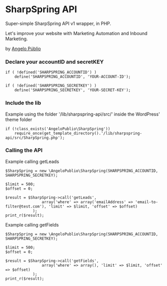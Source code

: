 # SharpSpring API
Super-simple SharpSpring API v1 wrapper, in PHP.

Let's improve your website with Marketing Automation and Inbound Marketing.

by [Angelo Públio](https://angelopublio.com)



### Declare your accountID and secretKEY

```
if ( !defined('SHARPSPRING_ACCOUNTID') )
	define('SHARPSPRING_ACCOUNTID', 'YOUR-ACCOUNT-ID');
		
if ( !defined('SHARPSPRING_SECRETKEY') )
	define('SHARPSPRING_SECRETKEY', 'YOUR-SECRET-KEY');

```

### Include the lib

Example using the folder '/lib/sharpspring-api/src/' inside the WordPress' theme folder

```
if (!class_exists('AngeloPublio\SharpSpring'))
	require_once(get_template_directory().'/lib/sharpspring-api/src/SharpSpring.php');
```


### Calling the API

Example calling getLeads

```
$SharpSpring = new \AngeloPublio\SharpSpring(SHARPSPRING_ACCOUNTID, SHARPSPRING_SECRETKEY);

$limit = 500;                                                                         
$offset = 0;    
   
$result = $SharpSpring->call('getLeads', 
				array('where' => array('emailAddress' => 'email-to-filter@test.com'), 'limit' => $limit, 'offset' => $offset)
			);
print_r($result);

```

Example calling getFields

```
$SharpSpring = new \AngeloPublio\SharpSpring(SHARPSPRING_ACCOUNTID, SHARPSPRING_SECRETKEY);

$limit = 500;                                                                         
$offset = 0;    
   
$result = $SharpSpring->call('getFields', 
				array('where' => array(), 'limit' => $limit, 'offset' => $offset)
			);
print_r($result);

```

